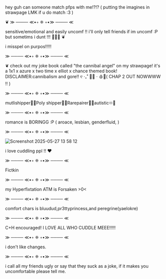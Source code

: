 hey guh can someone match pfps with me!?!? ( putting the imagines in strawpage LMK if u do match :3 )




❦
 ≫ ──── ≪•◦ ❈ ◦•≫ ──── ≪ 
 
 sensitive/emotional and easily uncomf !! i'll only tell friends if im uncomf :P but sometims i dunt !!! :lemon:🍋‍🟩
❦ 

i misspel on purpos!!!!!

 ≫ ──── ≪•◦ ❈ ◦•≫ ──── ≪ 

 
❦ check out my joke book called "the cannibal angel" on my strawpage! it's a 1x1 x azure x two time x elliot x chance themed book! DISCLAIMER:cannibalism and gore!! ୧ ‧₊˚ 🥩🦴 ⋅ 🩸🛁( CHAP 2 OUT NOWWWW !! )



  ≫ ──── ≪•◦ ❈ ◦•≫ ──── ≪ 

mutlishipper🧷💫Poly shipper🍡🎨Rarepairer🩷💭autistic♾️🌈

 ≫ ──── ≪•◦ ❈ ◦•≫ ──── ≪ 

romance is BORINGG :P ( aroace, lesbian, genderfluid, )

 ≫ ──── ≪•◦ ❈ ◦•≫ ──── ≪ 

![Screenshot 2025-05-27 13 58 12](https://github.com/user-attachments/assets/3977efe7-6797-4a0b-852b-64ab104cc436)


i love cuddling ppl !! ❤️

 ≫ ──── ≪•◦ ❈ ◦•≫ ──── ≪ 

Fictkin

 ≫ ──── ≪•◦ ❈ ◦•≫ ──── ≪ 

 

my Hyperfixtation ATM is Forsaken >0<

 ≫ ──── ≪•◦ ❈ ◦•≫ ──── ≪ 
 

comfort chars is bluudud,pr3ttyprincess,and peregrine(yaelokre)

 ≫ ──── ≪•◦ ❈ ◦•≫ ──── ≪ 

C+H encouraged! I LOVE ALL WHO CUDDLE MEEE!!!!!

 ≫ ──── ≪•◦ ❈ ◦•≫ ──── ≪ 

i don't like changes.

 ≫ ──── ≪•◦ ❈ ◦•≫ ──── ≪ 

i call all my friends ugly or say that they suck as a joke, if it makes you uncomfortable please tell me.





